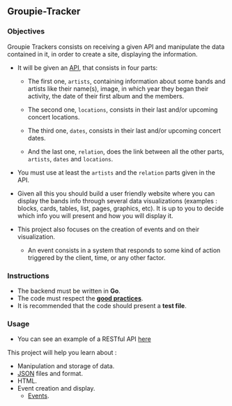 ## Groupie-Tracker

### Objectives

Groupie Trackers consists on receiving a given API and manipulate the data contained in it, in order to create a site, displaying the information.

- It will be given an [API](https://groupietrackers.herokuapp.com/api), that consists in four parts:

  - The first one, `artists`, containing information about some bands and artists like their name(s), image, in which year they began their activity, the date of their first album and the members.

  - The second one, `locations`, consists in their last and/or upcoming concert locations.

  - The third one, `dates`, consists in their last and/or upcoming concert dates.

  - And the last one, `relation`, does the link between all the other parts, `artists`, `dates` and `locations`.

- You must use at least the `artists` and the `relation` parts given in the API.

- Given all this you should build a user friendly website where you can display the bands info through several data visualizations (examples : blocks, cards, tables, list, pages, graphics, etc). It is up to you to decide which info you will present and how you will display it.

- This project also focuses on the creation of events and on their visualization.

  - An event consists in a system that responds to some kind of action triggered by the client, time, or any other factor.

### Instructions

- The backend must be written in **Go**.
- The code must respect the [**good practices**](../good-practices/README.md).
- It is recommended that the code should present a **test file**.

### Usage

- You can see an example of a RESTful API [here](https://rickandmortyapi.com/)

This project will help you learn about :

- Manipulation and storage of data.
- [JSON](https://www.json.org/json-en.html) files and format.
- HTML.
- Event creation and display.
  - [Events](https://developer.mozilla.org/en-US/docs/Learn/JavaScript/Building_blocks/Events).